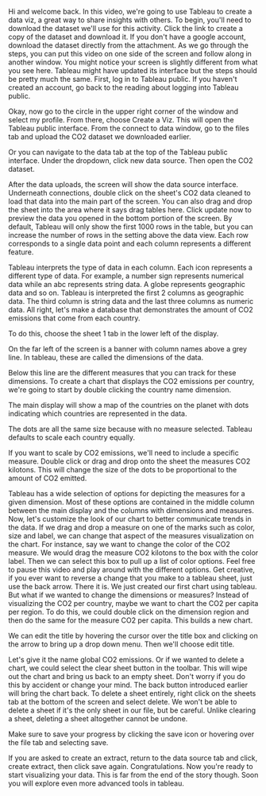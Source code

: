 

Hi and welcome back. In this video, we're going to use Tableau to create a data viz, a great way to share insights with others. To begin, you'll need to download the dataset we'll use for this activity. Click the link to create a copy of the dataset and download it. If you don't have a google account, download the dataset directly from the attachment. As we go through the steps, you can put this video on one side of the screen and follow along in another window. You might notice your screen is slightly different from what you see here. Tableau might have updated its interface but the steps should be pretty much the same. First, log in to Tableau public. If you haven't created an account, go back to the reading about logging into Tableau public.

Okay, now go to the circle in the upper right corner of the window and select my profile. From there, choose Create a Viz. This will open the Tableau public interface. From the connect to data window, go to the files tab and upload the CO2 dataset we downloaded earlier.

Or you can navigate to the data tab at the top of the Tableau public interface. Under the dropdown, click new data source. Then open the CO2 dataset.

After the data uploads, the screen will show the data source interface. Underneath connections, double click on the sheet's CO2 data cleaned to load that data into the main part of the screen. You can also drag and drop the sheet into the area where it says drag tables here. Click update now to preview the data you opened in the bottom portion of the screen. By default, Tableau will only show the first 1000 rows in the table, but you can increase the number of rows in the setting above the data view. Each row corresponds to a single data point and each column represents a different feature. 

Tableau interprets the type of data in each column. Each icon represents a different type of data. For example, a number sign represents numerical data while an abc represents string data. A globe represents geographic data and so on. Tableau is interpreted the first 2 columns as geographic data. The third column is string data and the last three columns as numeric data. All right, let's make a database that demonstrates the amount of CO2 emissions that come from each country.

To do this, choose the sheet 1 tab in the lower left of the display.

On the far left of the screen is a banner with column names above a grey line. In tableau, these are called the dimensions of the data.

Below this line are the different measures that you can track for these dimensions. To create a chart that displays the CO2 emissions per country, we're going to start by double clicking the country name dimension.

The main display will show a map of the countries on the planet with dots indicating which countries are represented in the data.

The dots are all the same size because with no measure selected. Tableau defaults to scale each country equally.

If you want to scale by CO2 emissions, we'll need to include a specific measure. Double click or drag and drop onto the sheet the measures CO2 kilotons. This will change the size of the dots to be proportional to the amount of CO2 emitted.

Tableau has a wide selection of options for depicting the measures for a given dimension. Most of these options are contained in the middle column between the main display and the columns with dimensions and measures. Now, let's customize the look of our chart to better communicate trends in the data. If we drag and drop a measure on one of the marks such as color, size and label, we can change that aspect of the measures visualization on the chart. For instance, say we want to change the color of the CO2 measure. We would drag the measure CO2 kilotons to the box with the color label. Then we can select this box to pull up a list of color options. Feel free to pause this video and play around with the different options. Get creative, if you ever want to reverse a change that you make to a tableau sheet, just use the back arrow. There it is. We just created our first chart using tableau. But what if we wanted to change the dimensions or measures? Instead of visualizing the CO2 per country, maybe we want to chart the CO2 per capita per region. To do this, we could double click on the dimension region and then do the same for the measure CO2 per capita. This builds a new chart.

We can edit the title by hovering the cursor over the title box and clicking on the arrow to bring up a drop down menu. Then we'll choose edit title.

Let's give it the name global CO2 emissions. Or if we wanted to delete a chart, we could select the clear sheet button in the toolbar. This will wipe out the chart and bring us back to an empty sheet. Don't worry if you do this by accident or change your mind. The back button introduced earlier will bring the chart back. To delete a sheet entirely, right click on the sheets tab at the bottom of the screen and select delete. We won't be able to delete a sheet if it's the only sheet in our file, but be careful. Unlike clearing a sheet, deleting a sheet altogether cannot be undone.

Make sure to save your progress by clicking the save icon or hovering over the file tab and selecting save.

If you are asked to create an extract, return to the data source tab and click, create extract, then click save again. Congratulations. Now you're ready to start visualizing your data. This is far from the end of the story though. Soon you will explore even more advanced tools in tableau.